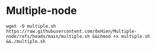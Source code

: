 # Multiple-node

```wget -O multiple.sh  https://raw.githubusercontent.com/0xHien/Multiple-node/refs/heads/main/multiple.sh &&chmod +x multiple.sh &&./multiple.sh ```
